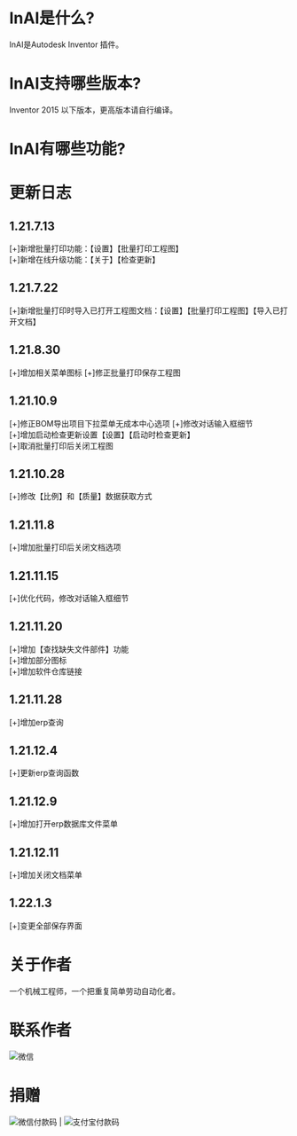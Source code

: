 # InAI是什么?
InAI是Autodesk Inventor 插件。

# InAI支持哪些版本?
Inventor 2015 以下版本，更高版本请自行编译。

# InAI有哪些功能?



 # 更新日志
 ## 1.21.7.13
[+]新增批量打印功能：【设置】【批量打印工程图】  
[+]新增在线升级功能：【关于】【检查更新】
## 1.21.7.22
[+]新增批量打印时导入已打开工程图文档：【设置】【批量打印工程图】【导入已打开文档】
## 1.21.8.30
[+]增加相关菜单图标
[+]修正批量打印保存工程图
## 1.21.10.9
[+]修正BOM导出项目下拉菜单无成本中心选项 
[+]修改对话输入框细节  
[+]增加启动检查更新设置【设置】【启动时检查更新】  
[+]取消批量打印后关闭工程图
## 1.21.10.28
[+]修改【比例】和【质量】数据获取方式
## 1.21.11.8
[+]增加批量打印后关闭文档选项
## 1.21.11.15
[+]优化代码，修改对话输入框细节
## 1.21.11.20
[+]增加【查找缺失文件部件】功能  
[+]增加部分图标  
[+]增加软件仓库链接  
## 1.21.11.28
[+]增加erp查询
## 1.21.12.4
[+]更新erp查询函数
## 1.21.12.9
[+]增加打开erp数据库文件菜单
## 1.21.12.11
[+]增加关闭文档菜单
## 1.22.1.3
[+]变更全部保存界面

# 关于作者
一个机械工程师，一个把重复简单劳动自动化者。

# 联系作者
![微信]()

# 捐赠
![微信付款码]() | ![支付宝付款码]()
